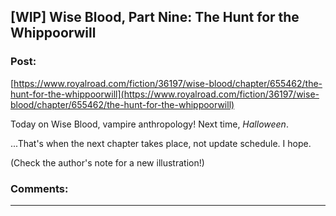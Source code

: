 ## [WIP] Wise Blood, Part Nine: The Hunt for the Whippoorwill

### Post:

[https://www.royalroad.com/fiction/36197/wise-blood/chapter/655462/the-hunt-for-the-whippoorwill](https://www.royalroad.com/fiction/36197/wise-blood/chapter/655462/the-hunt-for-the-whippoorwill)

Today on Wise Blood, vampire anthropology! Next time, *Halloween*. 

 ...That's when the next chapter takes place, not update schedule. I hope.  

(Check the author's note for a new illustration!)

### Comments:

---

